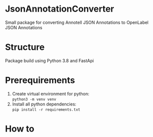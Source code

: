 # JsonAnnotationConverter
Small package for converting Annotell JSON Annotations to OpenLabel JSON Annotations

# Structure
Package build using Python 3.8 and FastApi

# Prerequirements
1. Create virtual environment for python:<br/>
  ```python3 -m venv venv```
2. Install all python dependencies:<br/>
  ```pip install -r requirements.txt```
  
# How to
